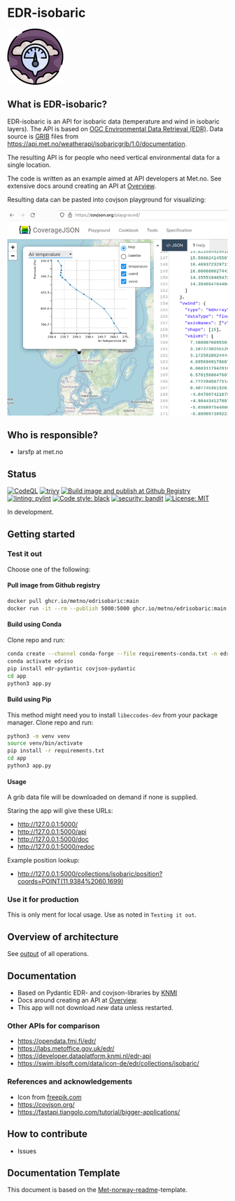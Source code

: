 # EDR-isobaric

![Logo](/img/pressure_9189764.png "Logo")

## What is EDR-isobaric?

EDR-isobaric is an API for isobaric data (temperature and wind in isobaric layers). The API is based on [OGC Environmental Data Retrieval (EDR)](https://ogcapi.ogc.org/edr/). Data source is [GRIB](https://en.wikipedia.org/wiki/GRIB) files from <https://api.met.no/weatherapi/isobaricgrib/1.0/documentation>.

The resulting API is for people who need vertical environmental data for a single location.

The code is written as an example aimed at API developers at Met.no. See extensive docs around creating an API at [Overview](docs/Overview.md).

Resulting data can be pasted into covjson playground for visualizing:

![playground](/img/playground.png "playground")

## Who is responsible?

- larsfp at met.no

## Status

[![CodeQL](https://github.com/metno/edrisobaric/actions/workflows/github-code-scanning/codeql/badge.svg)](https://github.com/metno/edrisobaric/actions/workflows/github-code-scanning/codeql)
[![trivy](https://github.com/metno/edrisobaric/actions/workflows/trivy.yml/badge.svg)](https://github.com/metno/edrisobaric/actions/workflows/trivy.yml)
[![Build image and publish at Github Registry](https://github.com/metno/edrisobaric/actions/workflows/docker-image.yml/badge.svg)](https://github.com/metno/edrisobaric/actions/workflows/docker-image.yml)
[![linting: pylint](https://img.shields.io/badge/linting-pylint-yellowgreen)](https://github.com/pylint-dev/pylint)
[![Code style: black](https://img.shields.io/badge/code%20style-black-000000.svg)](https://github.com/psf/black)
[![security: bandit](https://img.shields.io/badge/security-bandit-yellow.svg)](https://github.com/PyCQA/bandit)
[![License: MIT](https://img.shields.io/badge/License-MIT-yellow.svg)](https://github.com/metno/edrisobaric/blob/main/LICENSE)

In development.

## Getting started

### Test it out

Choose one of the following:

#### Pull image from Github registry

```bash
docker pull ghcr.io/metno/edrisobaric:main
docker run -it --rm --publish 5000:5000 ghcr.io/metno/edrisobaric:main
```

#### Build using Conda

Clone repo and run:

```bash
conda create --channel conda-forge --file requirements-conda.txt -n edriso
conda activate edriso
pip install edr-pydantic covjson-pydantic
cd app
python3 app.py
```

#### Build using Pip

This method might need you to install `libeccodes-dev` from your package manager. Clone repo and run:

```bash
python3 -m venv venv
source venv/bin/activate
pip install -r requirements.txt
cd app
python3 app.py
```

#### Usage

A grib data file will be downloaded on demand if none is supplied.

Staring the app will give these URLs:

- <http://127.0.0.1:5000/>
- <http://127.0.0.1:5000/api>
- <http://127.0.0.1:5000/doc>
- <http://127.0.0.1:5000/redoc>

Example position lookup:

- <http://127.0.0.1:5000/collections/isobaric/position?coords=POINT(11.9384%2060.1699)>

### Use it for production

This is only ment for local usage. Use as noted in `Testing it out`.

## Overview of architecture

See [output](docs/Output.md) of all operations.

## Documentation

- Based on Pydantic EDR- and covjson-libraries by [KNMI](https://github.com/KNMI/)
- Docs around creating an API at [Overview](docs/Overview.md).
- This app will not download _new_ data unless restarted.

### Other APIs for comparison

- <https://opendata.fmi.fi/edr/>
- <https://labs.metoffice.gov.uk/edr/>
- <https://developer.dataplatform.knmi.nl/edr-api>
- <https://swim.iblsoft.com/data/icon-de/edr/collections/isobaric/>

### References and acknowledgements

- Icon from [freepik.com](https://www.freepik.com/icon/pressure_9189764#fromView=search&term=air+preassure&track=ais&page=1&position=49&uuid=c5d25f23-4efd-4063-b6ec-2ab35db07d62)
- <https://covjson.org/>
- <https://fastapi.tiangolo.com/tutorial/bigger-applications/>

## How to contribute

- Issues

## Documentation Template

This document is based on the [Met-norway-readme](https://gitlab.met.no/maler/met-norway-readme)-template.
